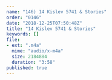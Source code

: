 ```yaml
---
name: "146) 14 Kislev 5741 & Stories"
order: "0146"
date: "2018-12-25T07:50:48Z"
title: "14 Kislev 5741 & Stories"
keywords: []
file:
- ext: ".m4a"
  mime: "audio/x-m4a"
  size: 2184884
  duration: "3:58"
published: true
---
```

